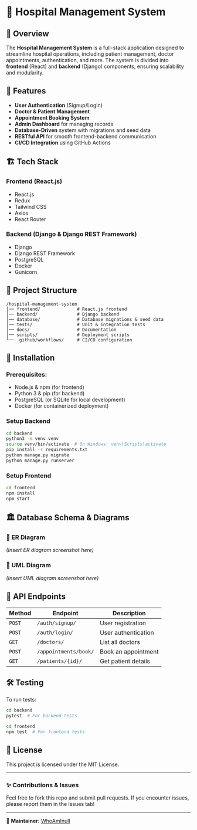 # 🏥 Hospital Management System

## 📌 Overview
The **Hospital Management System** is a full-stack application designed to streamline hospital operations, including patient management, doctor appointments, authentication, and more. The system is divided into **frontend** (React) and **backend** (Django) components, ensuring scalability and modularity.

## 🚀 Features
- **User Authentication** (Signup/Login)
- **Doctor & Patient Management**
- **Appointment Booking System**
- **Admin Dashboard** for managing records
- **Database-Driven** system with migrations and seed data
- **RESTful API** for smooth frontend-backend communication
- **CI/CD Integration** using GitHub Actions

## 🏗️ Tech Stack
### **Frontend (React.js)**
- React.js
- Redux
- Tailwind CSS
- Axios
- React Router

### **Backend (Django & Django REST Framework)**
- Django
- Django REST Framework
- PostgreSQL
- Docker
- Gunicorn

## 📂 Project Structure
```
/hospital-management-system
│── frontend/              # React.js frontend
│── backend/               # Django backend
│── database/              # Database migrations & seed data
│── tests/                 # Unit & integration tests
│── docs/                  # Documentation
│── scripts/               # Deployment scripts
└── .github/workflows/     # CI/CD configuration
```

## 🔧 Installation
### **Prerequisites:**
- Node.js & npm (for frontend)
- Python 3 & pip (for backend)
- PostgreSQL (or SQLite for local development)
- Docker (for containerized deployment)

### **Setup Backend**
```bash
cd backend
python3 -m venv venv
source venv/bin/activate  # On Windows: venv\Scripts\activate
pip install -r requirements.txt
python manage.py migrate
python manage.py runserver
```

### **Setup Frontend**
```bash
cd frontend
npm install
npm start
```

## 🏛️ Database Schema & Diagrams
### **📌 ER Diagram**
*(Insert ER diagram screenshot here)*

### **📌 UML Diagram**
*(Insert UML diagram screenshot here)*

## 📜 API Endpoints
| Method | Endpoint | Description |
|--------|---------|-------------|
| `POST` | `/auth/signup/` | User registration |
| `POST` | `/auth/login/` | User authentication |
| `GET`  | `/doctors/` | List all doctors |
| `POST` | `/appointments/book/` | Book an appointment |
| `GET`  | `/patients/{id}/` | Get patient details |

## 🛠️ Testing
To run tests:
```bash
cd backend
pytest  # For backend tests
```
```bash
cd frontend
npm test  # For frontend tests
```

## 📜 License
This project is licensed under the MIT License.

---

### ✨ **Contributions & Issues**
Feel free to fork this repo and submit pull requests. If you encounter issues, please report them in the Issues tab!

---

📩 **Maintainer:** [WhoAmInull](https://github.com/WhoAmInull)

